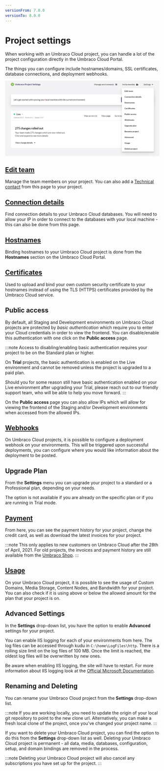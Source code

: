 ```yaml
---
versionFrom: 7.0.0
versionTo: 8.0.0
---
```


# Project settings

When working with an Umbraco Cloud project, you can handle a lot of the project configuration directly in the Umbraco Cloud Portal.

The things you can configure include hostnames/domains, SSL certificates, database connections, and deployment webhooks.

![settings](images/project-settings.png)

## [Edit team](../Team-Members)

Manage the team members on your project. You can also add a [Technical contact](../Team-Members/Technical-Contact.md) from this page to your project.

## [Connection details](../../Databases)

Find connection details to your Umbraco Cloud databases. You will need to allow your IP in order to connect to the databases with your local machine - this can also be done from this page.

## [Hostnames](../Manage-Hostnames)

Binding hostnames to your Umbraco Cloud project is done from the **Hostnames** section on the Umbraco Cloud Portal.

## [Certificates](../Manage-Hostnames/Security-Certificates)

Used to upload and bind your own custom security certificate to your hostnames instead of using the TLS (HTTPS) certificates provided by the Umbraco Cloud service.

## Public access

By default, all Staging and Development environments on Umbraco Cloud projects are protected by *basic authentication* which require you to enter your Cloud credentials in order to view the frontend. You can disable/enable this authentication with one click on the **Public access** page.

:::note
Access to disabling/enabling basic authentication requires your project to be on the Standard plan or higher.

On **Trial** projects, the basic authentication is enabled on the Live environment and cannot be removed unless the project is upgraded to a paid plan.

Should you for some reason still have basic authentication enabled on your Live environment after upgrading your Trial, please reach out to our friendly support team, who will be able to help you move forward.
:::

On the **Public access** page you can also allow IPs which will allow for viewing the frontend of the Staging and/or Development environments when accessed from the allowed IPs.

## [Webhooks](../../Deployment/Deployment-webhook)

On Umbraco Cloud projects, it is possible to configure a deployment webhook on your environments. This will be triggered upon successful deployments, you can configure where you would like information about the deployment to be posted.

## Upgrade Plan

From the **Settings** menu you can upgrade your project to a standard or a Professional plan, depending on your needs.

The option is not available if you are already on the specific plan or if you are running in Trial mode.

## [Payment](../Manage-Subscriptions/new-shop.md)

From here, you can see the payment history for your project, change the credit card, as well as download the latest invoices for your project.

:::note
This only applies to new customers on Umbraco Cloud after the 28th of April, 2021. For old projects, the invoices and payment history are still available from the [Umbraco Shop](https://shop.umbraco.com/profile/sign-in).
:::

## [Usage](../Usage/)

On your Umbraco Cloud project, it is possible to see the usage of Custom Domains, Media Storage, Content Nodes, and Bandwidth for your project. You can also check if it is using above or below the allowed amount for the plan that your project is on.

## Advanced Settings

In the **Settings** drop-down list, you have the option to enable **Advanced** settings for your project.

You can enable IIS logging for each of your environments from here. The log files can be accessed through kudu in `C:\home\LogFiles\http`. There is a rolling size limit on the log files of 100 MB. Once the limit is reached, the oldest log files will be overwritten by new ones.

Be aware when enabling IIS logging, the site will have to restart. For more information about IIS logging look at the [Official Microsoft Documentation](https://docs.microsoft.com/en-us/iis/configuration/system.webserver/httplogging).

## Renaming and Deleting

You can rename your Umbraco Cloud project from the **Settings** drop-down list.

:::note
If you are working locally, you need to update the origin of your local git repository to point to the new clone url. Alternatively, you can make a fresh local clone of the project, once you’ve changed your project name.
:::

If you want to delete your Umbraco Cloud project, you can find the option to do this from the **Settings** drop-down list as well. Deleting your Umbraco Cloud project is permanent - all data, media, databases, configuration, setup, and domain bindings are removed in the process.

:::note
Deleting your Umbraco Cloud project will also cancel any subscriptions you have set up for the project.
:::
